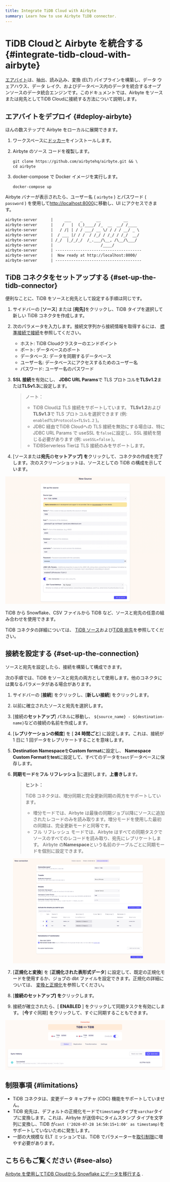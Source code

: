 ```yaml
---
title: Integrate TiDB Cloud with Airbyte
summary: Learn how to use Airbyte TiDB connector.
---
```


# TiDB Cloudと Airbyte を統合する {#integrate-tidb-cloud-with-airbyte}

[エアバイト](https://airbyte.com/)は、抽出、読み込み、変換 (ELT) パイプラインを構築し、データ ウェアハウス、データ レイク、およびデータベース内のデータを統合するオープンソースのデータ統合エンジンです。このドキュメントでは、Airbyte をソースまたは宛先としてTiDB Cloudに接続する方法について説明します。

## エアバイトをデプロイ {#deploy-airbyte}

ほんの数ステップで Airbyte をローカルに展開できます。

1.  ワークスペースに[ドッカー](https://www.docker.com/products/docker-desktop)をインストールします。

2.  Airbyte のソース コードを複製します。

    ```shell
    git clone https://github.com/airbytehq/airbyte.git && \
    cd airbyte
    ```

3.  docker-compose で Docker イメージを実行します。

    ```shell
    docker-compose up
    ```

Airbyte バナーが表示されたら、ユーザー名 ( `airbyte` ) とパスワード ( `password` ) を使用して[http://localhost:8000](http://localhost:8000)に移動し、UI にアクセスできます。

```
airbyte-server      |     ___    _      __          __
airbyte-server      |    /   |  (_)____/ /_  __  __/ /____
airbyte-server      |   / /| | / / ___/ __ \/ / / / __/ _ \
airbyte-server      |  / ___ |/ / /  / /_/ / /_/ / /_/  __/
airbyte-server      | /_/  |_/_/_/  /_.___/\__, /\__/\___/
airbyte-server      |                     /____/
airbyte-server      | --------------------------------------
airbyte-server      |  Now ready at http://localhost:8000/
airbyte-server      | --------------------------------------
```

## TiDB コネクタをセットアップする {#set-up-the-tidb-connector}

便利なことに、TiDB をソースと宛先として設定する手順は同じです。

1.  サイドバーの [**ソース**] または [<strong>宛先]</strong>をクリックし、TiDB タイプを選択して新しい TiDB コネクタを作成します。

2.  次のパラメータを入力します。接続文字列から接続情報を取得するには、 [標準接続で接続](/tidb-cloud/connect-via-standard-connection.md)を参照してください。

    -   ホスト: TiDB Cloudクラスターのエンドポイント
    -   ポート: データベースのポート
    -   データベース: データを同期するデータベース
    -   ユーザー名: データベースにアクセスするためのユーザー名
    -   パスワード: ユーザー名のパスワード

3.  **SSL 接続**を有効にし、 <strong>JDBC URL Params</strong>で TLS プロトコルを<strong>TLSv1.2</strong>または<strong>TLSv1.3</strong>に設定します。

    > ノート：
    >
    > -   TiDB Cloudは TLS 接続をサポートしています。 **TLSv1.2**および<strong>TLSv1.3</strong>で TLS プロトコルを選択できます (例: `enabledTLSProtocols=TLSv1.2` )。
    > -   JDBC 経由でTiDB Cloudへの TLS 接続を無効にする場合は、特に JDBC URL Params で useSSL を`false`に設定し、SSL 接続を閉じる必要があります (例: `useSSL=false` )。
    > -   TiDBServerless Tierは TLS 接続のみをサポートします。

4.  [ソースまたは**宛先**の<strong>セットアップ] を</strong>クリックして、コネクタの作成を完了します。次のスクリーンショットは、ソースとしての TiDB の構成を示しています。

![TiDB source configuration](/media/tidb-cloud/integration-airbyte-parameters.jpg)

TiDB から Snowflake、CSV ファイルから TiDB など、ソースと宛先の任意の組み合わせを使用できます。

TiDB コネクタの詳細については、 [TiDB ソース](https://docs.airbyte.com/integrations/sources/tidb)および[TiDB 宛先](https://docs.airbyte.com/integrations/destinations/tidb)を参照してください。

## 接続を設定する {#set-up-the-connection}

ソースと宛先を設定したら、接続を構築して構成できます。

次の手順では、TiDB をソースと宛先の両方として使用します。他のコネクタには異なるパラメータがある場合があります。

1.  サイドバーの [**接続**] をクリックし、[<strong>新しい接続</strong>] をクリックします。

2.  以前に確立されたソースと宛先を選択します。

3.  [接続の**セットアップ**] パネルに移動し、 `${source_name} - ${destination-name}`などの接続の名前を作成します。

4.  [**レプリケーションの頻度**] を [ <strong>24 時間ごと</strong>] に設定します。これは、接続が 1 日に 1 回データをレプリケートすることを意味します。

5.  **Destination Namespace**を<strong>Custom format</strong>に設定し、 <strong>Namespace Custom Format</strong>を<strong>test</strong>に設定して、すべてのデータを`test`データベースに保存します。

6.  **同期モード**を<strong>フル リフレッシュ |</strong>に選択します。<strong>上書きし</strong>ます。

    > **ヒント：**
    >
    > TiDB コネクタは、増分同期と完全更新同期の両方をサポートしています。
    >
    > -   増分モードでは、Airbyte は最後の同期ジョブ以降にソースに追加されたレコードのみを読み取ります。増分モードを使用した最初の同期は、完全更新モードと同等です。
    > -   フル リフレッシュ モードでは、Airbyte はすべての同期タスクでソースのすべてのレコードを読み取り、宛先にレプリケートします。 Airbyte の**Namespace**という名前のテーブルごとに同期モードを個別に設定できます。

    ![Set up connection](/media/tidb-cloud/integration-airbyte-connection.jpg)

7.  [**正規化と変換**] を [<strong>正規化された表形式データ</strong>] に設定して、既定の正規化モードを使用するか、ジョブの dbt ファイルを設定できます。正規化の詳細については、 [変換と正規化](https://docs.airbyte.com/operator-guides/transformation-and-normalization/transformations-with-dbt)を参照してください。

8.  [**接続のセットアップ] を**クリックします。

9.  接続が確立されたら、[ **ENABLED** ] をクリックして同期タスクを有効にします。 [<strong>今</strong>すぐ同期] をクリックして、すぐに同期することもできます。

![Sync data](/media/tidb-cloud/integration-airbyte-sync.jpg)

## 制限事項 {#limitations}

-   TiDB コネクタは、変更データ キャプチャ (CDC) 機能をサポートしていません。
-   TiDB 宛先は、デフォルトの正規化モードで`timestamp`タイプを`varchar`タイプに変換します。これは、Airbyte が送信中にタイムスタンプ タイプを文字列に変換し、TiDB が`cast ('2020-07-28 14:50:15+1:00' as timestamp)`をサポートしていないために発生します。
-   一部の大規模な ELT ミッションでは、TiDB でパラメーターを[取引制限](/develop/dev-guide-transaction-restraints.md#large-transaction-restrictions)に増やす必要があります。

## こちらもご覧ください {#see-also}

[Airbyte を使用してTiDB Cloudから Snowflake にデータを移行する](https://www.pingcap.com/blog/using-airbyte-to-migrate-data-from-tidb-cloud-to-snowflake/) .
